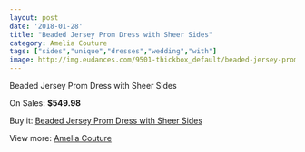 ```yaml
---
layout: post
date: '2018-01-28'
title: "Beaded Jersey Prom Dress with Sheer Sides"
category: Amelia Couture
tags: ["sides","unique","dresses","wedding","with"]
image: http://img.eudances.com/9501-thickbox_default/beaded-jersey-prom-dress-with-sheer-sides.jpg
---
```

Beaded Jersey Prom Dress with Sheer Sides

On Sales: **$549.98**
<a href="https://www.eudances.com/en/amelia-couture/3152-beaded-jersey-prom-dress-with-sheer-sides.html"><amp-img layout="responsive" width="600" height="600" src="//img.eudances.com/9501-thickbox_default/beaded-jersey-prom-dress-with-sheer-sides.jpg" alt="Beaded Jersey Prom Dress with Sheer Sides 0" /></a>
<a href="https://www.eudances.com/en/amelia-couture/3152-beaded-jersey-prom-dress-with-sheer-sides.html"><amp-img layout="responsive" width="600" height="600" src="//img.eudances.com/9505-thickbox_default/beaded-jersey-prom-dress-with-sheer-sides.jpg" alt="Beaded Jersey Prom Dress with Sheer Sides 1" /></a>
<a href="https://www.eudances.com/en/amelia-couture/3152-beaded-jersey-prom-dress-with-sheer-sides.html"><amp-img layout="responsive" width="600" height="600" src="//img.eudances.com/9504-thickbox_default/beaded-jersey-prom-dress-with-sheer-sides.jpg" alt="Beaded Jersey Prom Dress with Sheer Sides 2" /></a>
<a href="https://www.eudances.com/en/amelia-couture/3152-beaded-jersey-prom-dress-with-sheer-sides.html"><amp-img layout="responsive" width="600" height="600" src="//img.eudances.com/9503-thickbox_default/beaded-jersey-prom-dress-with-sheer-sides.jpg" alt="Beaded Jersey Prom Dress with Sheer Sides 3" /></a>
<a href="https://www.eudances.com/en/amelia-couture/3152-beaded-jersey-prom-dress-with-sheer-sides.html"><amp-img layout="responsive" width="600" height="600" src="//img.eudances.com/9502-thickbox_default/beaded-jersey-prom-dress-with-sheer-sides.jpg" alt="Beaded Jersey Prom Dress with Sheer Sides 4" /></a>

Buy it: [Beaded Jersey Prom Dress with Sheer Sides](https://www.eudances.com/en/amelia-couture/3152-beaded-jersey-prom-dress-with-sheer-sides.html "Beaded Jersey Prom Dress with Sheer Sides")

View more: [Amelia Couture](https://www.eudances.com/en/54-Amelia-Couture "Amelia Couture")